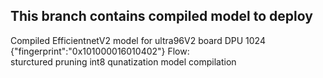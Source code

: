 ## This branch contains compiled model to deploy

Compiled EfficientnetV2 model for ultra96V2 board DPU 1024 {"fingerprint":"0x101000016010402"}
Flow:  
 sturctured pruning
int8 qunatization
model compilation

